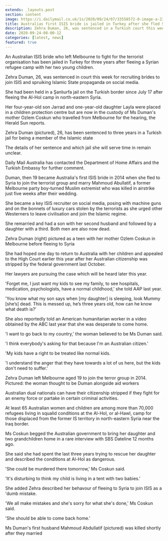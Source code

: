 ```yaml
---
extends: _layouts.post
section: content
image: https://i.dailymail.co.uk/1s/2020/09/24/07/33558572-0-image-a-23_1600927244819.jpg 
title: Australias first ISIS bride is jailed in Turkey after she fled Syrian refugee camp with her kids 
description: Zehra Duman, 26, was sentenced in a Turkish court this week for recruiting brides to join ISIS and spruiking Islamic State propaganda on social media. 
date: 2020-09-24-08-00-12 
categories: [latest, news] 
featured: true 
--- 
```

An Australian ISIS bride who left Melbourne to fight for the terrorist organisation has been jailed in Turkey for three years after fleeing a Syrian refugee camp with her two young children.

Zehra Duman, 26, was sentenced in court this week for recruiting brides to join ISIS and spruiking Islamic State propaganda on social media.  

She had been held in a Şanlıurfa jail on the Turkish border since July 17 after fleeing the Al-Hol camp in north-eastern Syria.    

Her four-year-old son Jarrad and one-year-old daughter Layla were placed in a children protection centre but are now in the custody of Ms Duman's mother Ozlem Coskun who travelled from Melbourne for the hearing, the Herald Sun reports.   

Zehra Duman (pictured), 26, has been sentenced to three years in a Turkish jail for being a member of the Islamic state

The details of her sentence and which jail she will serve time in remain unclear.  

Daily Mail Australia has contacted the Department of Home Affairs and the Turkish Embassy for further comment.

Duman, then 19 became Australia's first ISIS bride in 2014 when she fled to Syria to join the terrorist group and marry Mahmoud Abullatif, a former Melbourne party boy-turned Muslim extremist who was killed in airstrike just five weeks after their wedding.

She became a key ISIS recruiter on social media, posing with machine guns and on the bonnets of luxury cars stolen by the terrorists as she urged other Westerners to leave civilisation and join the Islamic regime. 

She remarried and had a son with her second husband and followed by a daughter with a third. Both men are also now dead. 

Zehra Duman (right) pictured as a teen with her mother Ozlem Coskun in Melbourne before fleeing to Syria

She had hoped one day to return to Australia with her children and appealed to the High Court earlier this year after her Australian citizenship was stripped by the federal government last October.  

Her lawyers are pursuing the case which will be heard later this year. 

'Forget me, I just want my kids to see my family, to see hospitals, medication, psychologists, have a normal childhood,’ she told AAP last year.

'You know what my son says when [my daughter] is sleeping, look Mummy [she’s] dead. This is messed up, he’s three years old, how can he know what death is?'

She also reportedly told an American humanitarian worker in a video obtained by the ABC last year that she was desperate to come home.

'I want to go back to my country,' the woman believed to be Ms Duman said.

'I think everybody's asking for that because I'm an Australian citizen.'

'My kids have a right to be treated like normal kids.

'I understand the anger that they have towards a lot of us here, but the kids don't need to suffer.'    

Zehra Duman left Melbourne aged 19 to join the terror group in 2014. Pictured: the woman thought to be Duman alongside aid workers

Australian dual nationals can have their citizenship stripped if they fight for an enemy force or partake in certain criminal activities.    

At least 65 Australian women and children are among more than 70,000 refugees living in squalid conditions at the Al-Hol, or al-Hawl, camp for those displaced from the former IS territory in north-eastern Syria near the Iraq border. 

Ms Coskun begged the Australian government to bring her daughter and two grandchildren home in a rare interview with SBS Dateline 12 months ago. 

She said she had spent the last three years trying to rescue her daughter and described the conditions at Al-Hol as dangerous.

'She could be murdered there tomorrow,' Ms Coskun said.

'It's disturbing to think my child is living in a tent with two babies.' 

She added Zehra described her behavour of fleeing to Syria to join ISIS as a 'dumb mistake.

'We all make mistakes and she's sorry for what she's done,' Ms Coskun said.

'She should be able to come back home.' 

Ms Duman's first husband Mahmoud Abdullatif (pictured) was killed shortly after they married

